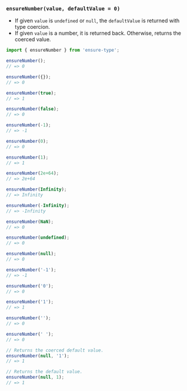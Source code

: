 ### `ensureNumber(value, defaultValue = 0)`

* If given `value` is `undefined` or `null`, the `defaultValue` is returned with type coercion.
* If given `value` is a number, it is returned back. Otherwise, returns the coerced value.

```js
import { ensureNumber } from 'ensure-type';

ensureNumber();
// => 0

ensureNumber({});
// => 0

ensureNumber(true);
// => 1

ensureNumber(false);
// => 0

ensureNumber(-1);
// => -1

ensureNumber(0);
// => 0

ensureNumber(1);
// => 1

ensureNumber(2e+64);
// => 2e+64

ensureNumber(Infinity);
// => Infinity

ensureNumber(-Infinity);
// => -Infinity

ensureNumber(NaN);
// => 0

ensureNumber(undefined);
// => 0

ensureNumber(null);
// => 0

ensureNumber('-1');
// => -1

ensureNumber('0');
// => 0

ensureNumber('1');
// => 1

ensureNumber('');
// => 0

ensureNumber(' ');
// => 0

// Returns the coerced default value.
ensureNumber(null, '1');
// => 1

// Returns the default value.
ensureNumber(null, 1);
// => 1
```
